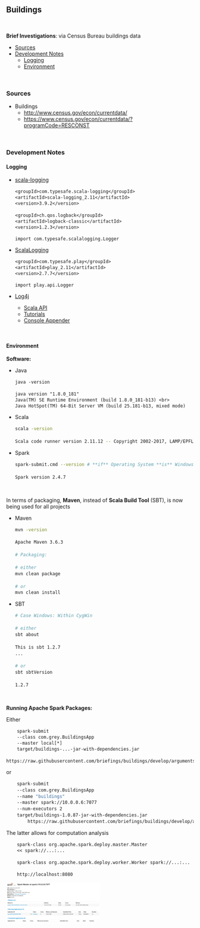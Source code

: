 ## Buildings

<br>

**Brief Investigations**: via Census Bureau buildings data

* [Sources](#sources)
* [Development Notes](#development-notes)
  * [Logging](#logging)
  * [Environment](#environment)

<br>

### Sources

* Buildings
  * http://www.census.gov/econ/currentdata/
  * https://www.census.gov/econ/currentdata/?programCode=RESCONST

<br>

### Development Notes

#### Logging

* [scala-logging](https://index.scala-lang.org/lightbend/scala-logging/scala-logging/3.9.2?target=_2.11) <br>
    ```
    <groupId>com.typesafe.scala-logging</groupId>
    <artifactId>scala-logging_2.11</artifactId>
    <version>3.9.2</version>
    
    <groupId>ch.qos.logback</groupId>
    <artifactId>logback-classic</artifactId>
    <version>1.2.3</version>
    ```
            
    ```import com.typesafe.scalalogging.Logger```

* [ScalaLogging](https://www.playframework.com/documentation/2.6.x/ScalaLogging) <br>
    ```
    <groupId>com.typesafe.play</groupId>
    <artifactId>play_2.11</artifactId>
    <version>2.7.7</version>
    ```
    
    ```import play.api.Logger```
    
* [Log4j](https://logging.apache.org/log4j/2.x/)
  * [Scala API](https://logging.apache.org/log4j/scala/)
  * [Tutorials](https://howtodoinjava.com/log4j/)
  * [Console Appender](https://howtodoinjava.com/log4j/log4j-console-appender-example/)


<br>

#### Environment

**Software:**

*  Java <br> 
    ```
    java -version
    
    java version "1.8.0_181"
    Java(TM) SE Runtime Environment (build 1.8.0_181-b13) <br> 
    Java HotSpot(TM) 64-Bit Server VM (build 25.181-b13, mixed mode)
    ```

* Scala <br> 
    ```bash
    scala -version
    
    Scala code runner version 2.11.12 -- Copyright 2002-2017, LAMP/EPFL
    ```

* Spark <br> 
    ```bash
    spark-submit.cmd --version # **if** Operating System **is** Windows
    
    Spark version 2.4.7
    ```

<br> 

In terms of packaging, **Maven**, instead of **Scala Build Tool** (SBT), is now being used for all projects
  
* Maven <br>
    ```bash
    mvn -version
    
    Apache Maven 3.6.3 
    
    # Packaging: 
    
    # either
    mvn clean package 
    
    # or 
    mvn clean install
    ```
  
* SBT <br>
    ```bash
    # Case Windows: Within CygWin
    
    # either
    sbt about
    
    This is sbt 1.2.7
    ...
    
    # or 
    sbt sbtVersion
    
    1.2.7
    ```

<br>

**Running Apache Spark Packages:** 

Either
```sbtshell
    spark-submit 
    --class com.grey.BuildingsApp 
    --master local[*] 
    target/buildings-...-jar-with-dependencies.jar 
        https://raw.githubusercontent.com/briefings/buildings/develop/arguments.yaml
```

or

```bash
    spark-submit 
    --class com.grey.BuildingsApp 
    --name "buildings" 
    --master spark://10.0.0.6:7077 
    --num-executors 2 
    target/buildings-1.0.87-jar-with-dependencies.jar 
        https://raw.githubusercontent.com/briefings/buildings/develop/arguments.yaml
```

The latter allows for computation analysis

```sbtshell
    spark-class org.apache.spark.deploy.master.Master
    << spark://...:...
    
    spark-class org.apache.spark.deploy.worker.Worker spark://...:...
    
    http://localhost:8080
```

<img src="docs/applications.png" style="float:middle; width:50%">
